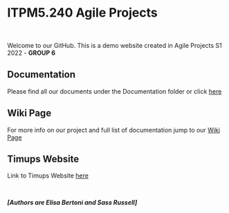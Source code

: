 # ITPM5.240 Agile Projects 

<br>

Welcome to our GitHub. This is a demo website created in Agile Projects S1 2022 - **GROUP 6**


## Documentation
Please find all our documents under the Documentation folder or click [here](https://github.com/elisabertoni/Agile2022_Group6/tree/master/Documentation)

## Wiki Page 
For more info on our project and full list of documentation jump to our [Wiki Page](https://github.com/elisabertoni/Agile2022_Group6/wiki)

## Timups Website

Link to Timups Website [here](https://elisabertoni.github.io/Agile2022_Group6/)


<br>

***[Authors are Elisa Bertoni and Sass Russell]***
